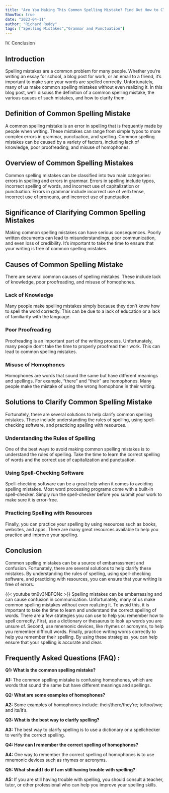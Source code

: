 ```yaml
---
title: "Are You Making This Common Spelling Mistake? Find Out How to Clarify Now!"
ShowToc: true 
date: "2023-04-11"
author: "Richard Reddy" 
tags: ["Spelling Mistakes","Grammar and Punctuation"]
---
```

IV. Conclusion

## Introduction

Spelling mistakes are a common problem for many people. Whether you’re writing an essay for school, a blog post for work, or an email to a friend, it’s important to make sure your words are spelled correctly. Unfortunately, many of us make common spelling mistakes without even realizing it. In this blog post, we’ll discuss the definition of a common spelling mistake, the various causes of such mistakes, and how to clarify them.

## Definition of Common Spelling Mistake

A common spelling mistake is an error in spelling that is frequently made by people when writing. These mistakes can range from simple typos to more complex errors in grammar, punctuation, and spelling. Common spelling mistakes can be caused by a variety of factors, including lack of knowledge, poor proofreading, and misuse of homophones.

## Overview of Common Spelling Mistakes

Common spelling mistakes can be classified into two main categories: errors in spelling and errors in grammar. Errors in spelling include typos, incorrect spelling of words, and incorrect use of capitalization or punctuation. Errors in grammar include incorrect use of verb tense, incorrect use of pronouns, and incorrect use of punctuation.

## Significance of Clarifying Common Spelling Mistakes

Making common spelling mistakes can have serious consequences. Poorly written documents can lead to misunderstandings, poor communication, and even loss of credibility. It’s important to take the time to ensure that your writing is free of common spelling mistakes.

## Causes of Common Spelling Mistake

There are several common causes of spelling mistakes. These include lack of knowledge, poor proofreading, and misuse of homophones.

### Lack of Knowledge

Many people make spelling mistakes simply because they don’t know how to spell the word correctly. This can be due to a lack of education or a lack of familiarity with the language.

### Poor Proofreading

Proofreading is an important part of the writing process. Unfortunately, many people don’t take the time to properly proofread their work. This can lead to common spelling mistakes.

### Misuse of Homophones

Homophones are words that sound the same but have different meanings and spellings. For example, “there” and “their” are homophones. Many people make the mistake of using the wrong homophone in their writing.

## Solutions to Clarify Common Spelling Mistake

Fortunately, there are several solutions to help clarify common spelling mistakes. These include understanding the rules of spelling, using spell-checking software, and practicing spelling with resources.

### Understanding the Rules of Spelling

One of the best ways to avoid making common spelling mistakes is to understand the rules of spelling. Take the time to learn the correct spelling of words and the correct use of capitalization and punctuation.

### Using Spell-Checking Software

Spell-checking software can be a great help when it comes to avoiding spelling mistakes. Most word processing programs come with a built-in spell-checker. Simply run the spell-checker before you submit your work to make sure it is error-free.

### Practicing Spelling with Resources

Finally, you can practice your spelling by using resources such as books, websites, and apps. There are many great resources available to help you practice and improve your spelling.

## Conclusion

Common spelling mistakes can be a source of embarrassment and confusion. Fortunately, there are several solutions to help clarify these mistakes. By understanding the rules of spelling, using spell-checking software, and practicing with resources, you can ensure that your writing is free of errors.

{{< youtube tm9v3NBFQNc >}} 
Spelling mistakes can be embarrassing and can cause confusion in communication. Unfortunately, many of us make common spelling mistakes without even realizing it. To avoid this, it is important to take the time to learn and understand the correct spelling of words. There are a few strategies you can use to help you remember how to spell correctly. First, use a dictionary or thesaurus to look up words you are unsure of. Second, use mnemonic devices, like rhymes or acronyms, to help you remember difficult words. Finally, practice writing words correctly to help you remember their spelling. By using these strategies, you can help ensure that your spelling is accurate and clear.

## Frequently Asked Questions (FAQ) :
**Q1: What is the common spelling mistake?**

**A1:** The common spelling mistake is confusing homophones, which are words that sound the same but have different meanings and spellings. 

**Q2: What are some examples of homophones?**

**A2:** Some examples of homophones include: their/there/they’re; to/too/two; and its/it’s. 

**Q3: What is the best way to clarify spelling?**

**A3:** The best way to clarify spelling is to use a dictionary or a spellchecker to verify the correct spelling. 

**Q4: How can I remember the correct spelling of homophones?**

**A4:** One way to remember the correct spelling of homophones is to use mnemonic devices such as rhymes or acronyms. 

**Q5: What should I do if I am still having trouble with spelling?**

**A5:** If you are still having trouble with spelling, you should consult a teacher, tutor, or other professional who can help you improve your spelling skills.





